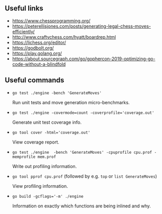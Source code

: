 ## Useful links

 * https://www.chessprogramming.org/
 * https://peterellisjones.com/posts/generating-legal-chess-moves-efficiently/
 * http://www.craftychess.com/hyatt/boardrep.html
 * https://lichess.org/editor/
 * https://godbolt.org/
 * https://play.golang.org/
 * https://about.sourcegraph.com/go/gophercon-2019-optimizing-go-code-without-a-blindfold

## Useful commands

 * `go test ./engine -bench 'GenerateMoves'`

   Run unit tests and move generation micro-benchmarks.

 * `go test ./engine -covermode=count -coverprofile='coverage.out'`

   Generate unit test coverage info.
 
 * `go tool cover -html='coverage.out'`

   View coverage report.

 * `go test ./engine  -bench 'GenerateMoves' -cpuprofile cpu.prof -memprofile mem.prof`

   Write out profiling information.

 * `go tool pprof cpu.prof` (followed by e.g. `top` or `list GenerateMoves`)

   View profiling information.

 * `go build -gcflags='-m' ./engine`

   Information on exactly which functions are being inlined and why.
